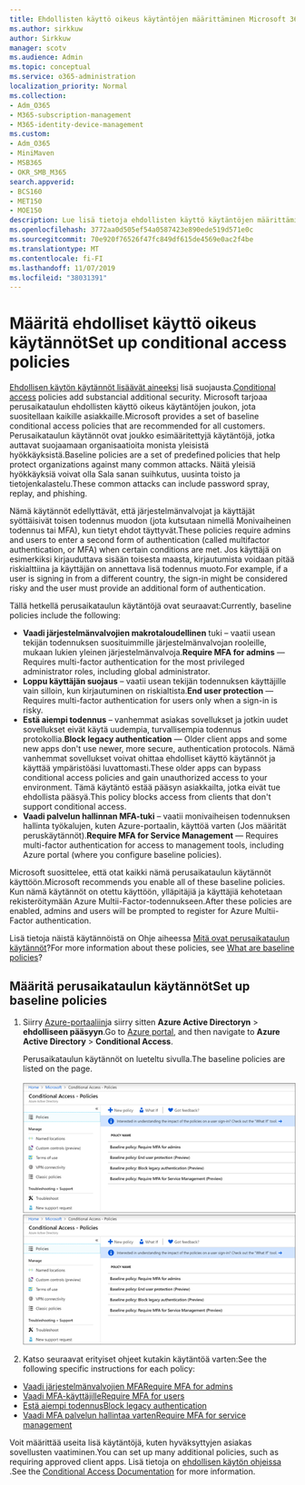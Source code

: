 ```yaml
---
title: Ehdollisten käyttö oikeus käytäntöjen määrittäminen Microsoft 365-kampanjoille
ms.author: sirkkuw
author: Sirkkuw
manager: scotv
ms.audience: Admin
ms.topic: conceptual
ms.service: o365-administration
localization_priority: Normal
ms.collection:
- Adm_O365
- M365-subscription-management
- M365-identity-device-management
ms.custom:
- Adm_O365
- MiniMaven
- MSB365
- OKR_SMB_M365
search.appverid:
- BCS160
- MET150
- MOE150
description: Lue lisä tietoja ehdollisten käyttö käytäntöjen määrittämisestä Microsoft 365-kampanjoille.
ms.openlocfilehash: 3772aa0d505ef54a0587423e890ede519d571e0c
ms.sourcegitcommit: 70e920f76526f47fc849df615de4569e0ac2f4be
ms.translationtype: MT
ms.contentlocale: fi-FI
ms.lasthandoff: 11/07/2019
ms.locfileid: "38031391"
---
```

# <a name="set-up-conditional-access-policies"></a><span data-ttu-id="8f9b0-103">Määritä ehdolliset käyttö oikeus käytännöt</span><span class="sxs-lookup"><span data-stu-id="8f9b0-103">Set up conditional access policies</span></span>

<span data-ttu-id="8f9b0-104">[Ehdollisen käytön käytännöt lisäävät aineeksi](https://docs.microsoft.com/azure/active-directory/conditional-access/overview) lisä suojausta.</span><span class="sxs-lookup"><span data-stu-id="8f9b0-104">[Conditional access](https://docs.microsoft.com/azure/active-directory/conditional-access/overview) policies add substancial additional security.</span></span> <span data-ttu-id="8f9b0-105">Microsoft tarjoaa perusaikataulun ehdollisten käyttö oikeus käytäntöjen joukon, jota suositellaan kaikille asiakkaille.</span><span class="sxs-lookup"><span data-stu-id="8f9b0-105">Microsoft provides a set of baseline conditional access policies that are recommended for all customers.</span></span> <span data-ttu-id="8f9b0-106">Perusaikataulun käytännöt ovat joukko esimääritettyjä käytäntöjä, jotka auttavat suojaamaan organisaatioita monista yleisistä hyökkäyksistä.</span><span class="sxs-lookup"><span data-stu-id="8f9b0-106">Baseline policies are a set of predefined policies that help protect organizations against many common attacks.</span></span> <span data-ttu-id="8f9b0-107">Näitä yleisiä hyökkäyksiä voivat olla Sala sanan suihkutus, uusinta toisto ja tietojenkalastelu.</span><span class="sxs-lookup"><span data-stu-id="8f9b0-107">These common attacks can include password spray, replay, and phishing.</span></span>

<span data-ttu-id="8f9b0-108">Nämä käytännöt edellyttävät, että järjestelmänvalvojat ja käyttäjät syöttäisivät toisen todennus muodon (jota kutsutaan nimellä Monivaiheinen todennus tai MFA), kun tietyt ehdot täyttyvät.</span><span class="sxs-lookup"><span data-stu-id="8f9b0-108">These policies require admins and users to enter a second form of authentication (called multifactor authentication, or MFA) when certain conditions are met.</span></span> <span data-ttu-id="8f9b0-109">Jos käyttäjä on esimerkiksi kirjauduttava sisään toisesta maasta, kirjautumista voidaan pitää riskialttiina ja käyttäjän on annettava lisä todennus muoto.</span><span class="sxs-lookup"><span data-stu-id="8f9b0-109">For example, if a user is signing in from a different country, the sign-in might be considered risky and the user must provide an additional form of authentication.</span></span> 

<span data-ttu-id="8f9b0-110">Tällä hetkellä perusaikataulun käytäntöjä ovat seuraavat:</span><span class="sxs-lookup"><span data-stu-id="8f9b0-110">Currently, baseline policies include the following:</span></span>
- <span data-ttu-id="8f9b0-111">**Vaadi järjestelmänvalvojien makrotaloudellinen** tuki – vaatii usean tekijän todennuksen suosituimmille järjestelmänvalvojan rooleille, mukaan lukien yleinen järjestelmänvalvoja.</span><span class="sxs-lookup"><span data-stu-id="8f9b0-111">**Require MFA for admins** — Requires multi-factor authentication for the most privileged administrator roles, including global administrator.</span></span>
- <span data-ttu-id="8f9b0-112">**Loppu käyttäjän suojaus** – vaatii usean tekijän todennuksen käyttäjille vain silloin, kun kirjautuminen on riskialtista.</span><span class="sxs-lookup"><span data-stu-id="8f9b0-112">**End user protection** — Requires multi-factor authentication for users only when a sign-in is risky.</span></span> 
- <span data-ttu-id="8f9b0-113">**Estä aiempi todennus** – vanhemmat asiakas sovellukset ja jotkin uudet sovellukset eivät käytä uudempia, turvallisempia todennus protokollia.</span><span class="sxs-lookup"><span data-stu-id="8f9b0-113">**Block legacy authentication** — Older client apps and some new apps don't use newer, more secure, authentication protocols.</span></span> <span data-ttu-id="8f9b0-114">Nämä vanhemmat sovellukset voivat ohittaa ehdolliset käyttö käytännöt ja käyttää ympäristöäsi luvattomasti.</span><span class="sxs-lookup"><span data-stu-id="8f9b0-114">These older apps can bypass conditional access policies and gain unauthorized access to your environment.</span></span> <span data-ttu-id="8f9b0-115">Tämä käytäntö estää pääsyn asiakkailta, jotka eivät tue ehdollista pääsyä.</span><span class="sxs-lookup"><span data-stu-id="8f9b0-115">This policy blocks access from clients that don't support conditional access.</span></span> 
- <span data-ttu-id="8f9b0-116">**Vaadi palvelun hallinnan MFA-tuki** – vaatii monivaiheisen todennuksen hallinta työkalujen, kuten Azure-portaalin, käyttöä varten (Jos määrität peruskäytännöt).</span><span class="sxs-lookup"><span data-stu-id="8f9b0-116">**Require MFA for Service Management** — Requires multi-factor authentication for access to management tools, including Azure portal (where you configure baseline policies).</span></span> 

<span data-ttu-id="8f9b0-117">Microsoft suosittelee, että otat kaikki nämä perusaikataulun käytännöt käyttöön.</span><span class="sxs-lookup"><span data-stu-id="8f9b0-117">Microsoft recommends you enable all of these baseline policies.</span></span> <span data-ttu-id="8f9b0-118">Kun nämä käytännöt on otettu käyttöön, ylläpitäjiä ja käyttäjiä kehotetaan rekisteröitymään Azure Multii-Factor-todennukseen.</span><span class="sxs-lookup"><span data-stu-id="8f9b0-118">After these policies are enabled, admins and users will be prompted to register for Azure Multii-Factor authentication.</span></span>

<span data-ttu-id="8f9b0-119">Lisä tietoja näistä käytännöistä on Ohje aiheessa [Mitä ovat perusaikataulun käytännöt](https://docs.microsoft.com/azure/active-directory/conditional-access/concept-baseline-protection)?</span><span class="sxs-lookup"><span data-stu-id="8f9b0-119">For more information about these policies, see [What are baseline policies](https://docs.microsoft.com/azure/active-directory/conditional-access/concept-baseline-protection)?</span></span>


## <a name="set-up-baseline-policies"></a><span data-ttu-id="8f9b0-120">Määritä perusaikataulun käytännöt</span><span class="sxs-lookup"><span data-stu-id="8f9b0-120">Set up baseline policies</span></span>

1. <span data-ttu-id="8f9b0-121">Siirry [Azure-portaaliin](https://portal.azure.com)ja siirry sitten **Azure Active Directoryn** \> **ehdolliseen pääsyyn**.</span><span class="sxs-lookup"><span data-stu-id="8f9b0-121">Go to [Azure portal](https://portal.azure.com), and then navigate to **Azure Active Directory** \> **Conditional Access**.</span></span>
    
    <span data-ttu-id="8f9b0-122">Perusaikataulun käytännöt on lueteltu sivulla.</span><span class="sxs-lookup"><span data-stu-id="8f9b0-122">The baseline policies are listed on the page.</span></span> <br/> <br/>
    <span data-ttu-id="8f9b0-123">![Sivu, joka sisältää ehdollisen käytön peruskäytännöt.](media/baslinepolicies.png)</span><span class="sxs-lookup"><span data-stu-id="8f9b0-123">![Page that lists baseline policies for conditional access.](media/baslinepolicies.png)</span></span>
1. <span data-ttu-id="8f9b0-124">Katso seuraavat erityiset ohjeet kutakin käytäntöä varten:</span><span class="sxs-lookup"><span data-stu-id="8f9b0-124">See the following specific instructions for each policy:</span></span>

  - [<span data-ttu-id="8f9b0-125">Vaadi järjestelmänvalvojien MFA</span><span class="sxs-lookup"><span data-stu-id="8f9b0-125">Require MFA for admins</span></span>](https://docs.microsoft.com/azure/active-directory/conditional-access/howto-baseline-protect-administrators)
- [<span data-ttu-id="8f9b0-126">Vaadi MFA-käyttäjille</span><span class="sxs-lookup"><span data-stu-id="8f9b0-126">Require MFA for users</span></span>](https://docs.microsoft.com/azure/active-directory/conditional-access/howto-baseline-protect-end-users)  
 - [<span data-ttu-id="8f9b0-127">Estä aiempi todennus</span><span class="sxs-lookup"><span data-stu-id="8f9b0-127">Block legacy authentication</span></span>](https://docs.microsoft.com/azure/active-directory/conditional-access/howto-baseline-protect-legacy-auth)
  - [<span data-ttu-id="8f9b0-128">Vaadi MFA palvelun hallintaa varten</span><span class="sxs-lookup"><span data-stu-id="8f9b0-128">Require MFA for service management</span></span>](https://docs.microsoft.com/azure/active-directory/conditional-access/howto-baseline-protect-azure)

<span data-ttu-id="8f9b0-129">Voit määrittää useita lisä käytäntöjä, kuten hyväksyttyjen asiakas sovellusten vaatiminen.</span><span class="sxs-lookup"><span data-stu-id="8f9b0-129">You can set up many additional policies, such as requiring approved client apps.</span></span> <span data-ttu-id="8f9b0-130">Lisä tietoja on [ehdollisen käytön ohjeissa](https://docs.microsoft.com/azure/active-directory/conditional-access/) .</span><span class="sxs-lookup"><span data-stu-id="8f9b0-130">See the [Conditional Access Documentation](https://docs.microsoft.com/azure/active-directory/conditional-access/) for more information.</span></span>